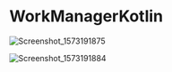 # WorkManagerKotlin
![Screenshot_1573191875](https://user-images.githubusercontent.com/13122080/68452867-c7569680-0219-11ea-9737-2a76ef05b607.png)

![Screenshot_1573191884](https://user-images.githubusercontent.com/13122080/68452912-e9e8af80-0219-11ea-92c9-6a2ef22edf83.png)
